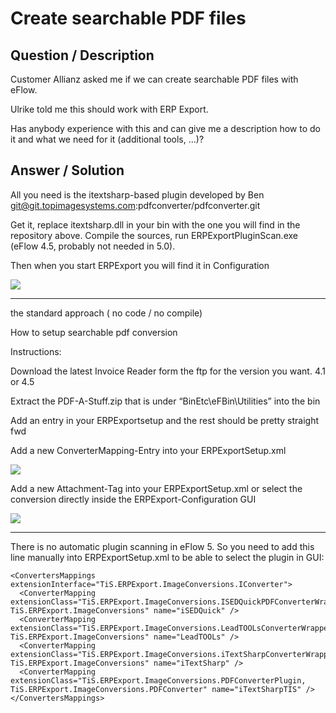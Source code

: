 # **Create searchable PDF files** #

## **Question / Description** ##

Customer Allianz asked me if we can create searchable PDF files with eFlow.

Ulrike told me this should work with ERP Export.
 
Has anybody experience with this and can give me a description how to do it and what we need for it (additional tools, …)?



## **Answer / Solution** ##

All you need is the itextsharp-based plugin developed by Ben
git@git.topimagesystems.com:pdfconverter/pdfconverter.git
 
Get it, replace itextsharp.dll in your bin with the one you will find in the repository above.
Compile the sources, run ERPExportPluginScan.exe (eFlow 4.5, probably not needed in 5.0).
 
Then when you start ERPExport you will find it in Configuration

![](http://i.imgur.com/xGqEwD0.png)


----------

the standard approach ( no code / no compile) 
 
How to setup searchable pdf conversion
 
Instructions:
 
Download the latest Invoice Reader form the ftp for the version you want. 4.1 or 4.5
 
Extract the PDF-A-Stuff.zip that is under “BinEtc\eFBin\Utilities” into the bin
 
Add an entry in your ERPExportsetup and the rest should be pretty straight fwd
 
Add a new ConverterMapping-Entry into your ERPExportSetup.xml
 
<ConverterMapping extensionClass="TiS.ERPExport.ImageConversions.PDFConverterPlugin, TiS.ERPExport.ImageConversions.PDFConverter" name="PDFA" />

![](http://i.imgur.com/Q86XM4e.jpg)


Add a new Attachment-Tag into your ERPExportSetup.xml or select the conversion directly inside the ERPExport-Configuration GUI
 
<Attachment attachmentType="TIF" exportFormPagesOnly="False" conversionCode="PDFA:SearchablePDFA" merge="False" />

![](http://i.imgur.com/ehQG12J.jpg)


----------

There is no automatic plugin scanning in eFlow 5.
So you need to add this line manually into ERPExportSetup.xml to be able to select the plugin in GUI:
 
    <ConvertersMappings extensionInterface="TiS.ERPExport.ImageConversions.IConverter">
      <ConverterMapping extensionClass="TiS.ERPExport.ImageConversions.ISEDQuickPDFConverterWrapper, TiS.ERPExport.ImageConversions" name="iSEDQuick" />
      <ConverterMapping extensionClass="TiS.ERPExport.ImageConversions.LeadTOOLsConverterWrapper, TiS.ERPExport.ImageConversions" name="LeadTOOLs" />
      <ConverterMapping extensionClass="TiS.ERPExport.ImageConversions.iTextSharpConverterWrapper, TiS.ERPExport.ImageConversions" name="iTextSharp" />
      <ConverterMapping extensionClass="TiS.ERPExport.ImageConversions.PDFConverterPlugin, TiS.ERPExport.ImageConversions.PDFConverter" name="iTextSharpTIS" />
    </ConvertersMappings>














